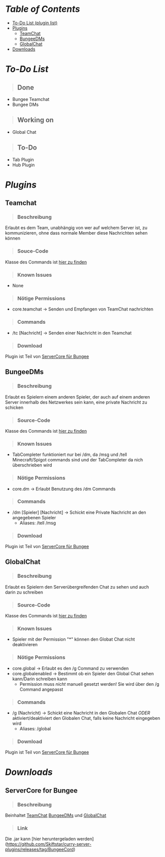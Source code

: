 # ***Table of Contents***
- [To-Do List (plugin list)](https://skiftstar.github.io/curry-server-plugins/#to-do-list)
- [Plugins](https://skiftstar.github.io/curry-server-plugins/#plugins)
  - [TeamChat](https://skiftstar.github.io/curry-server-plugins/#teamchat)
  - [BungeeDMs](https://skiftstar.github.io/curry-server-plugins/#bungeedms)
  - [GlobalChat](https://skiftstar.github.io/curry-server-plugins/#globalchat)
- [Downloads](https://skiftstar.github.io/curry-server-plugins/#downloads)

# ***To-Do List***

> ## Done
- Bungee Teamchat
- Bungee DMs

> ## Working on
- Global Chat

> ## To-Do
- Tab Plugin
- Hub Plugin


# ***Plugins***

## **Teamchat**

> ### Beschreibung
Erlaubt es dem Team, unabhängig von wer auf welchem Server ist, zu kommunizieren, ohne dass normale Member diese Nachrichten sehen können

> ### Souce-Code
Klasse des Commands ist [hier zu finden](https://github.com/Skiftstar/curry-server-plugins/blob/gh-pages/ServerCore_Bungee/TeamchatCommand.java)

> ### Known Issues
- None

> ### Nötige Permissions
- core.teamchat -> Senden und Empfangen von TeamChat nachrichten

> ### Commands
- /tc [Nachricht] -> Senden einer Nachricht in den Teamchat

> ### Download
Plugin ist Teil von [ServerCore für Bungee](https://skiftstar.github.io/curry-server-plugins/#servercore-for-bungee)

## **BungeeDMs**

> ### Beschreibung
Erlaubt es Spielern einem anderen Spieler, der auch auf einem anderen Server innerhalb des Netzwerkes sein kann, eine private Nachricht zu schicken

> ### Source-Code
Klasse des Commands ist [hier zu finden](https://github.com/Skiftstar/curry-server-plugins/blob/gh-pages/ServerCore_Bungee/DMCommand.java)

> ### Known Issues
- TabCompleter funktioniert nur bei /dm, da /msg und /tell Minecraft/Spigot commands sind und der TabCompleter da nich überschrieben wird

> ### Nötige Permissions
- core.dm -> Erlaubt Benutzung des /dm Commands

> ### Commands
- /dm [Spieler] [Nachricht] -> Schickt eine Private Nachricht an den angegebenen Spieler
  - Aliases: /tell /msg

> ### Download
Plugin ist Teil von [ServerCore für Bungee](https://skiftstar.github.io/curry-server-plugins/#servercore-for-bungee)

## **GlobalChat**

> ### Beschreibung
Erlaubt es Spielern den Serverübergreifenden Chat zu sehen und auch darin zu schreiben

> ### Source-Code
Klasse des Commands ist [hier zu finden](https://github.com/Skiftstar/curry-server-plugins/blob/gh-pages/ServerCore_Bungee/GlobalChatCommand.java)

> ### Known Issues
- Spieler mit der Permission "*" können den Globat Chat nicht deaktivieren

> ### Nötige Permissions
- core.global -> Erlaubt es den /g Command zu verwenden
- core.globalenabled -> Bestimmt ob ein Spieler den Global Chat sehen kann/Darin schreiben kann
  - Permission muss *nicht* manuell gesetzt werden! Sie wird über den /g Command angepasst

> ### Commands
- /g (Nachricht) -> Schickt eine Nachricht in den Globalen Chat *ODER* aktiviert/deaktiviert den Globalen Chat, falls keine Nachricht eingegeben wird
  - Aliases: /global

> ### Download
Plugin ist Teil von [ServerCore für Bungee](https://skiftstar.github.io/curry-server-plugins/#servercore-for-bungee)

# ***Downloads***

## **ServerCore for Bungee**

> ### Beschreibung
Beinhaltet [TeamChat](https://skiftstar.github.io/curry-server-plugins/#teamchat) [BungeeDMs](https://skiftstar.github.io/curry-server-plugins/#bungeedms) und [GlobalChat](https://skiftstar.github.io/curry-server-plugins/#globalchat)

> ### Link
Die .jar kann [hier heruntergeladen werden] (https://github.com/Skiftstar/curry-server-plugins/releases/tag/BungeeCord)
